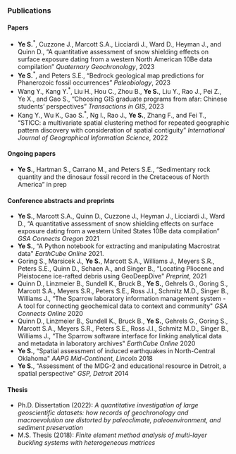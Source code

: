 ### Publications

#### Papers
- **Ye S.**<sup>*</sup>, Cuzzone J., Marcott S.A., Licciardi J., Ward D., Heyman J., and Quinn D., “A quantitative assessment of snow shielding effects on surface exposure dating from a western North American 10Be data compilation” _Quaternary Geochronology_, 2023
- **Ye S.**<sup>*</sup>, and Peters S.E., “Bedrock geological map predictions for Phanerozoic fossil occurrences” _Paleobiology_, 2023
- Wang Y., Kang Y.<sup>*</sup>, Liu H., Hou C., Zhou B., **Ye S.**, Liu Y., Rao J., Pei Z., Ye X., and Gao S., “Choosing GIS graduate programs from afar: Chinese students’ perspectives” _Transactions in GIS_, 2023
- Kang Y., Wu K., Gao S.<sup>*</sup>, Ng I., Rao J., **Ye S.**, Zhang F., and Fei T., “STICC: a multivariate spatial clustering method for repeated geographic pattern discovery with consideration of spatial contiguity” _International Journal of Geographical Information Science_, 2022

#### Ongoing papers
- **Ye S.**, Hartman S., Carrano M., and Peters S.E., “Sedimentary rock quantity and the dinosaur fossil record in the Cretaceous of North America” in prep

#### Conference abstracts and preprints
- **Ye S.**, Marcott S.A., Quinn D., Cuzzone J., Heyman J., Licciardi J., Ward D., “A quantitative assessment of snow shielding effects on surface exposure dating from a western United States 10Be data compilation” _GSA Connects Oregon_ 2021
- **Ye S.**, “A Python notebook for extracting and manipulating Macrostrat data" _EarthCube Online_ 2021.
- Goring S., Marsicek J., **Ye S.**, Marcott S.A., Williams J., Meyers S.R., Peters S.E., Quinn D., Schaen A., and Singer B., “Locating Pliocene and Pleistocene ice-rafted debris using GeoDeepDive" _Preprint_, 2021
- Quinn D., Linzmeier B., Sundell K., Bruck B., **Ye S.**, Gehrels G., Goring S., Marcott S.A., Meyers S.R., Peters S.E., Ross J.I., Schmitz M.D., Singer B., Williams J., “The Sparrow laboratory information management system - A tool for connecting geochemical data to context and community" _GSA Connects Online_ 2020
- Quinn D., Linzmeier B., Sundell K., Bruck B., **Ye S.**, Gehrels G., Goring S., Marcott S.A., Meyers S.R., Peters S.E., Ross J.I., Schmitz M.D., Singer B., Williams J., “The Sparrow software interface for linking analytical data and metadata in laboratory archives" _EarthCube Online_ 2020
- **Ye S.**, “Spatial assessment of induced earthquakes in North-Central Oklahoma" _AAPG Mid-Continent, Lincoln_ 2018
- **Ye S.**, “Assessment of the MDG-2 and educational resource in Detroit, a spatial perspective" _GSP, Detroit_ 2014

#### Thesis

-   Ph.D. Dissertation (2022): *A quantitative investigation of large geoscientific datasets: how records of geochronology and macroevolution are distorted by paleoclimate, paleoenvironment, and sediment preservation*
-   M.S. Thesis (2018): *Finite element method analysis of multi-layer buckling systems with heterogeneous matrices*
